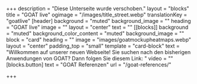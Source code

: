 +++
description = "Diese Unterseite wurde verschoben."
layout = "blocks"
title = "GOAT live"
ogimage = "/images/title_street.webp"
translationKey = "goatlive"
[header]
background = "muted"
background_image = ""
heading = "GOAT live"
image = ""
layout = "center"
text = ""
[[blocks]]
background = "muted"
background_color_content = "muted"
background_image = ""
block = "card"
heading = ""
image = "images/goatmockupheatmaps.webp"
layout = "center"
padding_top = "small"
template = "card-block"
text = "Willkommen auf unserer neuen Webseite! Sie suchen nach den bisherigen Anwendungen von GOAT? Dann folgen Sie diesem Link: "
video = ""
[blocks.button]
text = "GOAT Referenzen"
url = "/goat-references/"


+++
